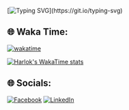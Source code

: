 [![Typing SVG](https://readme-typing-svg.demolab.com?font=Montserrat&weight=700&size=25&duration=1000&pause=1000&center=true&vCenter=true&width=435&lines=CHRISTIAN+ANDREI+TORRIJOS;SOFTWARE+ENGINEER;OPERATIONS+HEAD;PRISM+CODE+PHILIPPINES+INC.)](https://git.io/typing-svg)

## 🌐 Waka Time:
[![wakatime](https://wakatime.com/badge/user/0124eb7d-7191-47b0-b132-de9766b1e03f.svg)](https://wakatime.com/@0124eb7d-7191-47b0-b132-de9766b1e03f)

[![Harlok's WakaTime stats](https://github-readme-stats.vercel.app/api/wakatime?username=0124eb7d-7191-47b0-b132-de9766b1e03f&theme=dark&show_icons=true&layout=compact&card_width=900)](https://github.com/anuraghazra/github-readme-stats)


## 🌐 Socials:
[![Facebook](https://img.shields.io/badge/Facebook-%231877F2.svg?logo=Facebook&logoColor=white)](https://facebook.com/KurisuchanAndorei) [![LinkedIn](https://img.shields.io/badge/LinkedIn-%230077B5.svg?logo=linkedin&logoColor=white)](https://linkedin.com/in/channn) 




